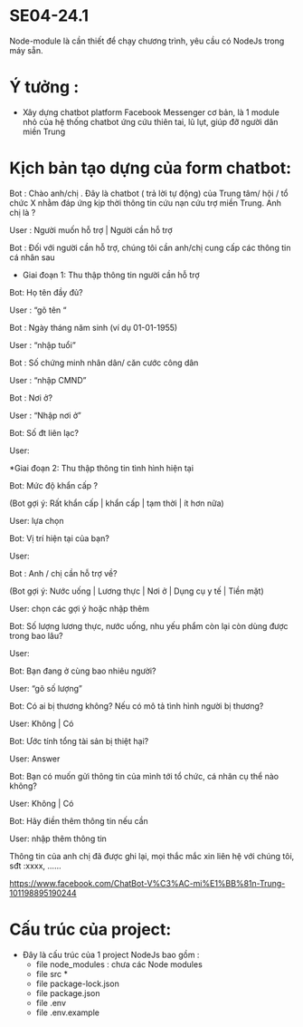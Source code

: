 # SE04-24.1

Node-module là cần thiết để chạy chương trình, yêu cầu có NodeJs trong máy sẵn.

# Ý tưởng :
  - Xây dựng chatbot platform Facebook Messenger cơ bản, là 1 module nhỏ của hệ thống chatbot ứng cứu thiên tai, lũ lụt, giúp đỡ người 
  dân miền Trung
# Kịch bản tạo dựng của form chatbot: 
Bot : Chào anh/chị . Đây là chatbot ( trả lời tự động) của Trung tâm/ hội / tổ chức X nhằm đáp ứng kịp thời thông tin cứu nạn cứu trợ miền Trung.
Anh chị là ?

User : Người muốn hỗ trợ | Người cần hỗ trợ

Bot : Đối với người cần hỗ trợ, chúng tôi cần anh/chị cung cấp các thông tin cá nhân sau



* Giai đoạn 1: Thu thập thông tin người cần hỗ trợ

Bot: Họ tên đầy đủ?

User : “gõ tên “

Bot : Ngày tháng năm sinh (ví dụ 01-01-1955) 

User : “nhập tuổi”

Bot : Số chứng minh nhân dân/ căn cước công dân 

User : “nhập CMND”

Bot : Nơi ở?

User : “Nhập nơi ở”

Bot: Số đt liên lạc?

User:




*Giai đoạn 2: Thu thập thông tin tình hình hiện tại

Bot: Mức độ khẩn cấp ?

(Bot gợi ý: Rất khẩn cấp | khẩn cấp | tạm thời | ít hơn nữa)

User: lựa chọn

Bot: Vị trí hiện tại của bạn?

User:

Bot : Anh / chị cần hỗ trợ về?

(Bot gợi ý: Nước uống | Lương thực | Nơi ở | Dụng cụ y tế | Tiền mặt)

User: chọn các gợi ý hoặc nhập thêm

Bot: Số lượng lương thực, nước uống, nhu yếu phẩm còn lại còn dùng được trong bao lâu?

User:

Bot: Bạn đang ở cùng bao nhiêu người?

User: “gõ số lượng”

Bot: Có ai bị thương không? Nếu có mô tả tình hình người bị thương?

User: Không | Có

Bot: Ước tính tổng tài sản bị thiệt hại?

User: Answer

Bot: Bạn có muốn gửi thông tin của mình tới tổ chức, cá nhân cụ thể nào không?

User: Không | Có

Bot: Hãy điền thêm thông tin nếu cần

User: nhập thêm thông tin 


Thông tin của anh chị đã được ghi lại, mọi thắc mắc xin liên hệ với chúng tôi, sđt :xxxx, ……

https://www.facebook.com/ChatBot-V%C3%AC-mi%E1%BB%81n-Trung-101198895190244

# Cấu trúc của project:
  - Đây là cấu trúc của 1 project NodeJs bao gồm  :
    + file node_modules : chưa các Node modules
    + file src
      *
    + file package-lock.json
    + file package.json
    + file .env
    + file .env.example
  
